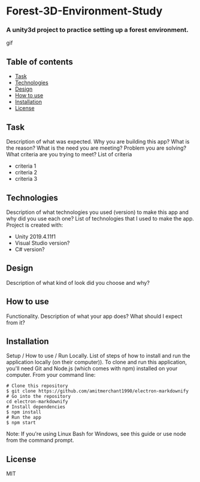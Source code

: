# Forest-3D-Environment-Study
### A unity3d project to practice setting up a forest environment.

gif

## Table of contents
* [Task](#task)
* [Technologies](#technologies)
* [Design](#design)
* [How to use](#how-to-use)
* [Installation](#installation)
* [License](#license)

## Task 
Description of what was expected. Why you are building this app?
What is the reason? What is the need you are meeting? Problem you are solving?
What criteria are you trying to meet?
List of criteria
* criteria 1
* criteria 2
* criteria 3

## Technologies
Description of what technologies you used (version) to make this app and why did you use each one?
List of technologies that I used to make the app.
Project is created with:
* Unity 2019.4.11f1
* Visual Studio version?
* C# version?

## Design
Description of what kind of look did you choose and why?

## How to use
Functionality. Description of what your app does? What should I expect from it?

## Installation
Setup / How to use / Run Locally. List of steps of how to install and run the application locally (on their computer)).
To clone and run this application, you'll need Git and Node.js (which comes with npm) installed on your computer. From your command line:
```
# Clone this repository
$ git clone https://github.com/amitmerchant1990/electron-markdownify
# Go into the repository
cd electron-markdownify
# Install dependencies
$ npm install
# Run the app
$ npm start
```
Note: If you're using Linux Bash for Windows, see this guide or use node from the command prompt.

## License
MIT
